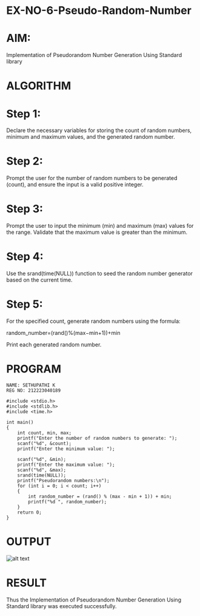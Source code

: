 # EX-NO-6-Pseudo-Random-Number

# AIM: 

Implementation of Pseudorandom Number Generation Using Standard library

# ALGORITHM
# Step 1:
Declare the necessary variables for storing the count of random numbers, minimum and maximum values, and the generated random number.

# Step 2:
Prompt the user for the number of random numbers to be generated (count), and ensure the input is a valid positive integer.

# Step 3:
Prompt the user to input the minimum (min) and maximum (max) values for the range. Validate that the maximum value is greater than the minimum.

# Step 4:
Use the srand(time(NULL)) function to seed the random number generator based on the current time.

# Step 5:
For the specified count, generate random numbers using the formula:

random_number=(rand()%(max−min+1))+min

Print each generated random number.
# PROGRAM
```
NAME: SETHUPATHI K
REG NO: 212223040189

#include <stdio.h>
#include <stdlib.h>
#include <time.h>

int main() 
{
    int count, min, max;
    printf("Enter the number of random numbers to generate: ");
    scanf("%d", &count);
    printf("Enter the minimum value: ");
    
    scanf("%d", &min);
    printf("Enter the maximum value: ");
    scanf("%d", &max);
    srand(time(NULL));
    printf("Pseudorandom numbers:\n");   
    for (int i = 0; i < count; i++) 
    {
        int random_number = (rand() % (max - min + 1)) + min;
        printf("%d ", random_number);
    }
    return 0;
}
```

# OUTPUT
![alt text](<Screenshot (29).png>)


# RESULT
   Thus the Implementation of Pseudorandom Number Generation Using Standard library was executed successfully.
